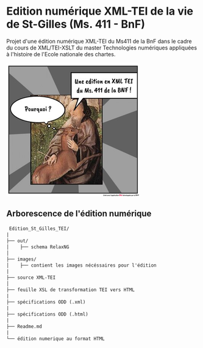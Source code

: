 # Edition numérique XML-TEI de la vie de St-Gilles (Ms. 411 - BnF)

Projet d'une édition numérique XML-TEI du Ms411 de la BnF dans le cadre du cours de XML/TEI-XSLT du master Technologies numériques appliquées à l'histoire de l'Ecole nationale des chartes.

![Edition logo](images/BDNF-stGilles-4.jpg)

## Arborescence de l'édition numérique


```
 Edition_St_Gilles_TEI/
|
├── out/
│    ├── schema RelaxNG
│   
├── images/
│    ├── contient les images nécéssaires pour l'édition
|
├── source XML-TEI
│   
├── feuille XSL de transformation TEI vers HTML 
|
├── spécifications ODD (.xml)
|
├── spécifications ODD (.html)
|
├── Readme.md
|
└── édition numerique au format HTML
```

 
    


